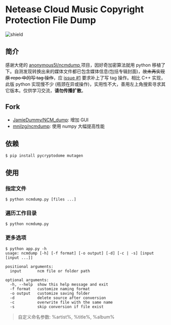 # Netease Cloud Music Copyright Protection File Dump

![shield](https://img.shields.io/badge/python-2.7%7C3.4+-blue.svg)

## 简介

感谢大佬的 [anonymous5l/ncmdump ](https://github.com/anonymous5l/ncmdump)项目，因好奇加密算法就用 python 移植了下。自测发现转换出来的媒体文件都已包含媒体信息(包括专辑封面)，~~故未再实现原 repo 中的写 tag 操作~~，应 [issue #1](https://github.com/nondanee/ncmdump/issues/1) 要求补上了写 tag 操作。相比 C++ 实现，此版 python 实现慢不少 (瓶颈在异或操作)，实用性不大，善用左上角搜索寻求其它版本。仅供学习交流，**请勿传播扩散**。

## Fork

- [JamieDummy/NCM_dump](https://github.com/JamieDummy/NCM_dump): 增加 GUI
- [mnilzg/ncmdump](https://github.com/mnilzg/ncmdump): 使用 numpy 大幅提高性能 


## 依赖

```
$ pip install pycryptodome mutagen
```

## 使用

### 指定文件

```
$ python ncmdump.py [files ...]
```
### 遍历工作目录

```
$ python ncmdump.py
```
### 更多选项
```
$ python app.py -h
usage: ncmdump [-h] [-f format] [-o output] [-d] [-c | -s] [input [input ...]]

positional arguments:
  input       ncm file or folder path

optional arguments:
  -h, --help  show this help message and exit
  -f format   customize naming format
  -o output   customize saving folder
  -d          delete source after conversion
  -c          overwrite file with the same name
  -s          skip conversion if file exist
```

> 自定义命名参数: %artist%, %title%, %album%

